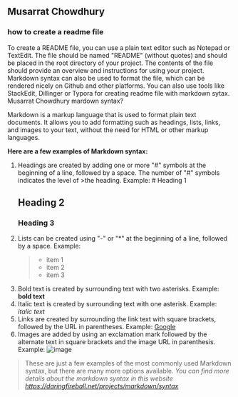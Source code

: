 ## Musarrat Chowdhury
### how to create a readme file

To create a README file, you can use a plain text editor such as Notepad or TextEdit. The file should be named "README" (without quotes) and should be placed in the root directory of your project. The contents of the file should provide an overview and instructions for using your project. Markdown syntax can also be used to format the file, which can be rendered nicely on Github and other platforms. You can also use tools like StackEdit, Dillinger or Typora for creating readme file with markdown sytax.
Musarrat Chowdhury
mardown syntax?

Markdown is a markup language that is used to format plain text documents. It allows you to add formatting such as headings, lists, links, and images to your text, without the need for HTML or other markup languages.

**Here are a few examples of Markdown syntax:**

1.  Headings are created by adding one or more "#" symbols at the beginning of a line, followed by a space. The number of "#" symbols indicates the  level of >the heading.
    Example: # Heading 1
    ## Heading 2
    ### Heading 3
2.  Lists can be created using "-" or "*" at the beginning of a line, followed by a space.
    Example:
    >    - item 1
    >    - item 2
    >    - item 3
3.  Bold text is created by surrounding text with two asterisks.
    Example: **bold text**
4.  Italic text is created by surrounding text with one asterisk.
    Example: *italic text*
5.  Links are created by surrounding the link text with square brackets, followed by the URL in parentheses.
    Example: [Google](https://www.google.com)
6.  Images are added by using an exclamation mark followed by the alternate text in square brackets and the image URL in parenthesis.
    Example: ![image](https://example.com/image.jpg)

>These are just a few examples of the most commonly used Markdown syntax, but there are many more options available.
*You can find more details about the markdown syntax in this website https://daringfireball.net/projects/markdown/syntax*